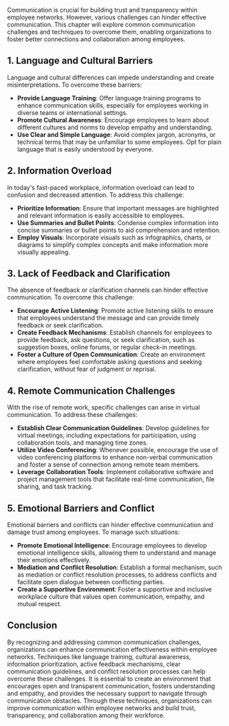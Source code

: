 
Communication is crucial for building trust and transparency within employee networks. However, various challenges can hinder effective communication. This chapter will explore common communication challenges and techniques to overcome them, enabling organizations to foster better connections and collaboration among employees.

**1. Language and Cultural Barriers**
-------------------------------------

Language and cultural differences can impede understanding and create misinterpretations. To overcome these barriers:

* **Provide Language Training**: Offer language training programs to enhance communication skills, especially for employees working in diverse teams or international settings.
* **Promote Cultural Awareness**: Encourage employees to learn about different cultures and norms to develop empathy and understanding.
* **Use Clear and Simple Language**: Avoid complex jargon, acronyms, or technical terms that may be unfamiliar to some employees. Opt for plain language that is easily understood by everyone.

**2. Information Overload**
---------------------------

In today's fast-paced workplace, information overload can lead to confusion and decreased attention. To address this challenge:

* **Prioritize Information**: Ensure that important messages are highlighted and relevant information is easily accessible to employees.
* **Use Summaries and Bullet Points**: Condense complex information into concise summaries or bullet points to aid comprehension and retention.
* **Employ Visuals**: Incorporate visuals such as infographics, charts, or diagrams to simplify complex concepts and make information more visually appealing.

**3. Lack of Feedback and Clarification**
-----------------------------------------

The absence of feedback or clarification channels can hinder effective communication. To overcome this challenge:

* **Encourage Active Listening**: Promote active listening skills to ensure that employees understand the message and can provide timely feedback or seek clarification.
* **Create Feedback Mechanisms**: Establish channels for employees to provide feedback, ask questions, or seek clarification, such as suggestion boxes, online forums, or regular check-in meetings.
* **Foster a Culture of Open Communication**: Create an environment where employees feel comfortable asking questions and seeking clarification, without fear of judgment or reprisal.

**4. Remote Communication Challenges**
--------------------------------------

With the rise of remote work, specific challenges can arise in virtual communication. To address these challenges:

* **Establish Clear Communication Guidelines**: Develop guidelines for virtual meetings, including expectations for participation, using collaboration tools, and managing time zones.
* **Utilize Video Conferencing**: Whenever possible, encourage the use of video conferencing platforms to enhance non-verbal communication and foster a sense of connection among remote team members.
* **Leverage Collaboration Tools**: Implement collaborative software and project management tools that facilitate real-time communication, file sharing, and task tracking.

**5. Emotional Barriers and Conflict**
--------------------------------------

Emotional barriers and conflicts can hinder effective communication and damage trust among employees. To manage such situations:

* **Promote Emotional Intelligence**: Encourage employees to develop emotional intelligence skills, allowing them to understand and manage their emotions effectively.
* **Mediation and Conflict Resolution**: Establish a formal mechanism, such as mediation or conflict resolution processes, to address conflicts and facilitate open dialogue between conflicting parties.
* **Create a Supportive Environment**: Foster a supportive and inclusive workplace culture that values open communication, empathy, and mutual respect.

Conclusion
----------

By recognizing and addressing common communication challenges, organizations can enhance communication effectiveness within employee networks. Techniques like language training, cultural awareness, information prioritization, active feedback mechanisms, clear communication guidelines, and conflict resolution processes can help overcome these challenges. It is essential to create an environment that encourages open and transparent communication, fosters understanding and empathy, and provides the necessary support to navigate through communication obstacles. Through these techniques, organizations can improve communication within employee networks and build trust, transparency, and collaboration among their workforce.
